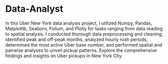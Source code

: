 # Data-Analyst

In this Uber New York data analysis project, I utilized Numpy, Pandas, Matplotlib, Seaborn, Folium, and Plotly for tasks ranging from data reading to spatial analysis. I conducted thorough data preprocessing and cleaning, identified peak and off-peak months, analyzed hourly rush periods, determined the most active Uber base number, and performed spatial and pairwise analyses to unveil pickup patterns. Explore the comprehensive findings and insights on Uber pickups in New York City.
